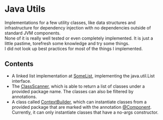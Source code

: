 # Java Utils

Implementations for a few utility classes, like data structures and infrastructure for dependency injection with no dependencies outside of standard JVM components.  
None of it is really well tested or even completely implemented. It is just a little pastime, torefresh some knowledge and try some things.  
I did not look up best practices for most of the things I implemented.

## Contents

- A linked list implementation at [SomeList](./src/main/java/at/schrer/structures/SomeList.java), implementing the java.util.List interface.
- The [ClassScanner](./src/main/java/at/schrer/inject/ClassScanner.java), which is able to return a list of classes under a provided package name. The classes can also be filtered by annotations.
- A class called [ContextBuilder](./src/main/java/at/schrer/inject/ContextBuilder.java), which can instantiate classes from a provided package that are marked with the annotation [@Component](./src/main/java/at/schrer/inject/annotations/Component.java). Currently, it can only instantiate classes that have a no-args constructor.
